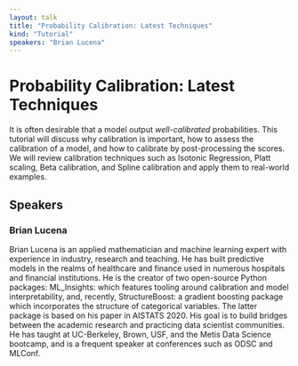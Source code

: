 ```yaml
---
layout: talk
title: "Probability Calibration: Latest Techniques"
kind: "Tutorial"
speakers: "Brian Lucena"
---
```


# Probability Calibration: Latest Techniques

It is often desirable that a model output *well-calibrated* probabilities.  This tutorial will discuss why calibration is important, how to assess the calibration of a model, and how to calibrate by post-processing the scores.  We will review calibration techniques such as Isotonic Regression, Platt scaling, Beta calibration, and Spline calibration and apply them to real-world examples.

## Speakers

### Brian Lucena

Brian Lucena is an applied mathematician and machine learning expert with experience in industry, research and teaching.  He has built predictive models in the realms of healthcare and finance used in numerous hospitals and financial institutions.  He is the creator of two open-source Python packages: ML_Insights: which features tooling around calibration and model interpretability, and, recently, StructureBoost: a gradient boosting package which incorporates the structure of categorical variables.  The latter package is based on his paper in AISTATS 2020.  His goal is to build bridges between the academic research and practicing data scientist communities.  He has taught at UC-Berkeley, Brown, USF, and the Metis Data Science bootcamp, and is a frequent speaker at conferences such as ODSC and MLConf.
